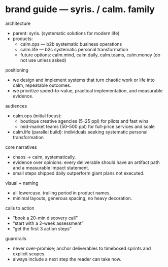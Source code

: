 # brand guide — syris. / calm. family

architecture
- parent: syris. (systematic solutions for modern life)
- products:
  - calm.ops — b2b systematic business operations
  - calm.life — b2c systematic personal transformation
  - future options: calm.mind, calm.daily, calm.teams, calm.money (do not use unless asked)

positioning
- we design and implement systems that turn chaotic work or life into calm, repeatable outcomes.
- we prioritize speed-to-value, practical implementation, and measurable evidence.

audiences
- calm.ops (initial focus):
  - boutique creative agencies (5–25 ppl) for pilots and fast wins
  - mid-market teams (50–500 ppl) for full-price services and scale
- calm.life (parallel build): individuals seeking systematic personal transformation

core narratives
- chaos → calm, systematically.
- evidence over opinions: every deliverable should have an artifact path and a measurable impact statement.
- small steps shipped daily outperform giant plans not executed.

visual + naming
- all lowercase. trailing period in product names.
- minimal layouts, generous spacing, no heavy decoration.

calls to action
- “book a 20-min discovery call”
- “start with a 2-week assessment”
- “get the first 3 action steps”

guardrails
- never over-promise; anchor deliverables to timeboxed sprints and explicit scopes.
- always include a next step the reader can take now.

